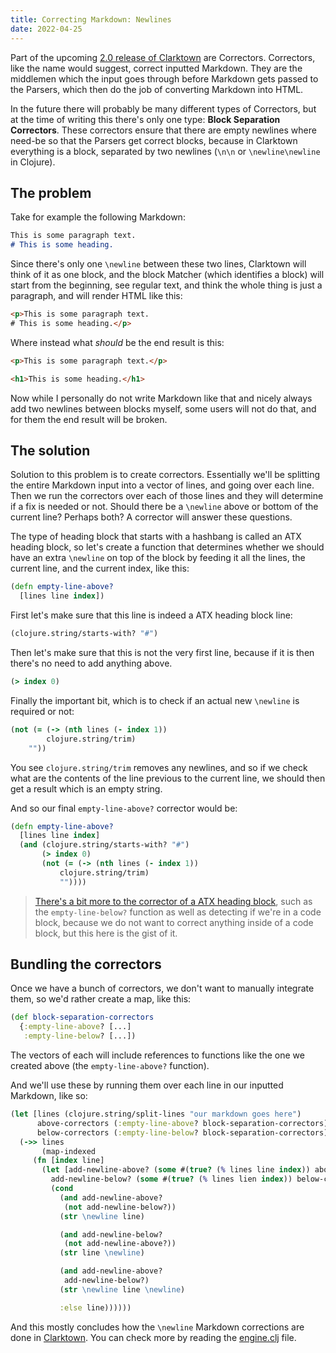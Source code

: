 ```yaml
---
title: Correcting Markdown: Newlines
date: 2022-04-25
---
```


Part of the upcoming [2.0 release of Clarktown](https://github.com/askonomm/clarktown/milestone/2) are Correctors. Correctors, like the name would suggest, correct inputted Markdown. They are the middlemen which the input goes through before Markdown gets passed to the Parsers, which then do the job of converting Markdown into HTML.

In the future there will probably be many different types of Correctors, but at the time of writing this there's only one type: **Block Separation Correctors**. These correctors ensure that there are empty newlines where need-be so that the Parsers get correct blocks, because in Clarktown everything is a block, separated by two newlines (`\n\n` or `\newline\newline` in Clojure). 

## The problem 

Take for example the following Markdown:

```markdown
This is some paragraph text.
# This is some heading.
```

Since there's only one `\newline` between these two lines, Clarktown will think of it as one block, and the block Matcher (which identifies a block) will start from the beginning, see regular text, and think the whole thing is just a paragraph, and will render HTML like this:

```html
<p>This is some paragraph text.
# This is some heading.</p>
```

Where instead what _should_ be the end result is this:

```html
<p>This is some paragraph text.</p>

<h1>This is some heading.</h1>
```

Now while I personally do not write Markdown like that and nicely always add two newlines between blocks myself, some users will not do that, and for them the end result will be broken.

## The solution

Solution to this problem is to create correctors. Essentially we'll be splitting the entire Markdown input into a vector of lines, and going over each line. Then we run the correctors over each of those lines and they will determine if a fix is needed or not. Should there be a `\newline` above or bottom of the current line? Perhaps both? A corrector will answer these questions.

The type of heading block that starts with a hashbang is called an ATX heading block, so let's create a function that determines whether we should have an extra `\newline` on top of the block by feeding it all the lines, the current line, and the current index, like this:

```clojure
(defn empty-line-above?
  [lines line index])
```

First let's make sure that this line is indeed a ATX heading block line:

```clojure
(clojure.string/starts-with? "#")
```

Then let's make sure that this is not the very first line, because if it is then there's no need to add anything above.

```clojure
(> index 0)
```

Finally the important bit, which is to check if an actual new `\newline` is required or not:

```clojure
(not (= (-> (nth lines (- index 1))
	    clojure.string/trim)
	""))
```

You see `clojure.string/trim` removes any newlines, and so if we check what are the contents of the line previous to the current line, we should then get a result which is an empty string.

And so our final `empty-line-above?` corrector would be:

```clojure
(defn empty-line-above?
  [lines line index]
  (and (clojure.string/starts-with? "#")
       (> index 0)
       (not (= (-> (nth lines (- index 1))
		   clojure.string/trim)
	       ""))))
```

> [There's a bit more to the corrector of a ATX heading block](https://github.com/askonomm/clarktown/blob/master/src/clarktown/correctors/atx_heading_block.clj), such as the `empty-line-below?` function as well as detecting if we're in a code block, because we do not want to correct anything inside of a code block, but this here is the gist of it.

## Bundling the correctors

Once we have a bunch of correctors, we don't want to manually integrate them, so we'd rather create a map, like this:

```clojure
(def block-separation-correctors
  {:empty-line-above? [...]
   :empty-line-below? [...])
```

The vectors of each will include references to functions like the one we created above (the `empty-line-above?` function).

And we'll use these by running them over each line in our inputted Markdown, like so:

```clojure
(let [lines (clojure.string/split-lines "our markdown goes here")
      above-correctors (:empty-line-above? block-separation-correctors)
      below-correctors (:empty-line-below? block-separation-correctors)]
  (->> lines
       (map-indexed
	 (fn [index line]
	   (let [add-newline-above? (some #(true? (% lines line index)) above-correctors)
		 add-newline-below? (some #(true? (% lines lien index)) below-correctors)]
	     (cond
	       (and add-newline-above?
		    (not add-newline-below?))
	       (str \newline line)

	       (and add-newline-below?
		    (not add-newline-above?))
	       (str line \newline)

	       (and add-newline-above?
		    add-newline-below?)
	       (str \newline line \newline)

	       :else line))))))
```

And this mostly concludes how the `\newline` Markdown corrections are done in [Clarktown](https://github.com/askonomm/clarktown). You can check more by reading the [engine.clj](https://github.com/askonomm/clarktown/blob/master/src/clarktown/engine.clj) file.
